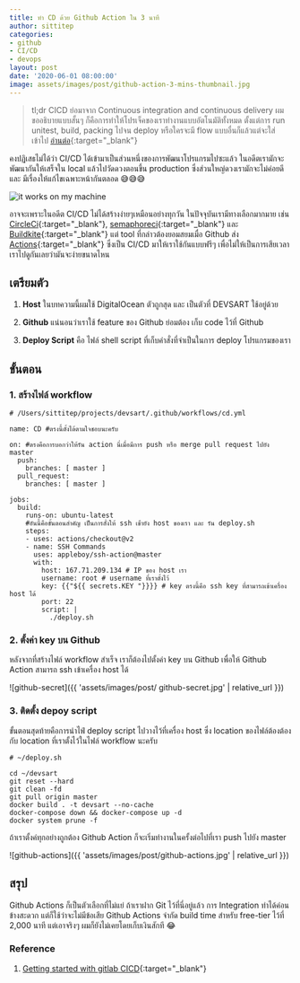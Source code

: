 ```yaml
---
title: ทำ CD ด้วย Github Action ใน 3 นาที
author: sittitep
categories:
- github
- CI/CD
- devops
layout: post
date: '2020-06-01 08:00:00'
image: assets/images/post/github-action-3-mins-thumbnail.jpg
---
```


> tl;dr CICD ย่อมาจาก Continuous integration and continuous delivery ผมขออธิบายแบบสั้นๆ ก็คือการทำให้โปรเจ็คของเราทำงานแบบอัตโนมัติทั้งหมด ตั้งแต่การ run unitest, build, packing ไปจน deploy หรือใครจะมี flow แบบอื่นก็แล้วแต่จะใส่เข้าไป [อ่านต่อ](https://blog.twinsynergy.co.th/getting-started-with-gitlab-cicd/){:target="_blank"}
> 

คงปฏิเสธไม่ได้ว่า CI/CD ได้เข้ามาเป็นส่วนหนึ่งของการพัฒนาโปรแกรมไปซะแล้ว ในอดีตเรามักจะพัฒนากันให้เสร็จใน local แล้วไปวัดดวงตอนขึ้น production ซึ่งส่วนใหญ่ดวงเรามักจะไม่ค่อยดี และ มีเรื่องให้แก้ไขเฉพาะหน้ากันตลอด 😅😅😅

![it works on my machine](https://i.imgflip.com/9mqg4.jpg)

อาจจะเพราะในอดีต CI/CD ไม่ได้สร้างง่ายๆเหมือนอย่างทุกวัน ในปัจจุบันเรามีทางเลือกมากมาย เช่น [CircleCi](https://circleci.com/){:target="_blank"}, [semaphoreci](https://semaphoreci.com/){:target="_blank"} และ [Buildkite](https://buildkite.com/){:target="_blank"} แต่ tool ที่กล่าวต้องยอมสยมเมื่อ Github ส่ง [Actions](https://github.com/features/actions){:target="_blank"} ซึ่งเป็น CI/CD มาให้เราใช้กันแบบฟรีๆ เพื่อไม่ให้เป็นการเสียเวลา เราไปดูกันเลยว่ามันจะง่ายขนาดไหน
## เตรียมตัว
1.  **Host** ในบทความนี้ผมใช้ DigitalOcean ตัวถูกสุด และ เป็นตัวที่ DEVSART ใช้อยู่ด้วย

2. **Github** แน่นอนว่าเราใช้ feature ของ Github ย่อมต้อง เก็บ code ไว้ที่ Github

3. **Deploy Script** คือ ไฟล์ shell script ที่เก็บคำสั่งที่จำเป็นในการ deploy โปรแกรมของเรา

## ขั้นตอน
### 1. สร้างไฟล์  workflow
```
# /Users/sittitep/projects/devsart/.github/workflows/cd.yml

name: CD #ตรงนี้ตั้งได้ตามใจชอบนะครับ

on: #ตรงคือการบอกว่าให้รัน action นี่เมื่อมีการ push หรือ merge pull request ไปยัง master
  push:
    branches: [ master ]
  pull_request:
    branches: [ master ]

jobs:
  build:
    runs-on: ubuntu-latest
    #อันนี้คือขั้นตอนสำคัญ เป็นการสั่งให้ ssh เข้่ายัง host ของเรา และ รัน deploy.sh
    steps:
    - uses: actions/checkout@v2
    - name: SSH Commands 
      uses: appleboy/ssh-action@master
      with:
        host: 167.71.209.134 # IP ของ host เรา
        username: root # username ที่เราตั้งไว้
        key: {{"${{ secrets.KEY "}}}} # key ตรงนี้คือ ssh key ที่สามารถเข้าเครื่อง host ได้
        port: 22
        script: |
          ./deploy.sh

```
### 2. ตั้งค่า key บน Github
หลังจากที่สร้างไฟล์ workflow สำเร็จ เราก็ต้องไปตั้งค่า key  บน Github เพื่อให้ Github Action  สามารถ ssh เข้าเครื่อง host ได้

![github-secret]({{ 'assets/images/post/ github-secret.jpg' | relative_url }})
### 3. ติดตั้ง depoy script
ขั้นตอนสุดท้ายคือการนำไฟ์ deploy script ไปวางไว้ที่เครื่อง host ซึ่ง location ของไฟล์ต้องต้องกับ location ที่เราตั้งไว้ในไฟล์ workflow นะครับ
```
# ~/deploy.sh

cd ~/devsart
git reset --hard
git clean -fd
git pull origin master
docker build . -t devsart --no-cache
docker-compose down && docker-compose up -d
docker system prune -f
```

ถ้าเราตั้งค่ทุกอย่างถูกต้อง Github Action ก็จะเริ่มทำงานในครั้งต่อไปที่เรา push ไปยัง master 

![github-actions]({{ 'assets/images/post/github-actions.jpg' | relative_url }})
##  สรุป
Github Actions ก็เป็นตัวเลือกที่ไม่แย่ ถ้าเราฝาก Git ไว้ที่นี่อยู่แล้ว การ Integration ทำได้ค่อนข้างสะดวก แต่ก็ใช้ว่าจะไม่มีข้อเสีย Github Actions จำกัด build time สำหรับ free-tier ไว้ที่ 2,000 นาที แต่เอาจริงๆ ผมก็ยังไม่เคยโดยเก็บเงินสักที 😂

### Reference
1. [Getting started with gitlab CICD](https://blog.twinsynergy.co.th/getting-started-with-gitlab-cicd/){:target="_blank"}
